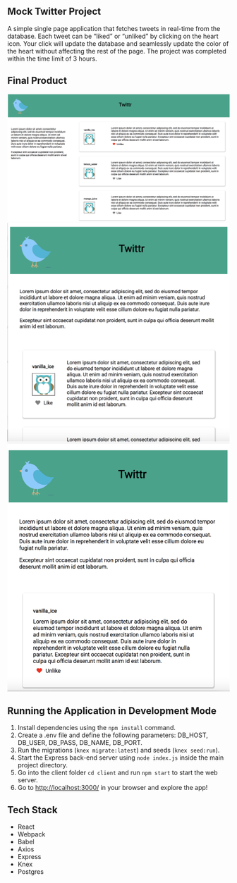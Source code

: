 ## Mock Twitter Project

A simple single page application that fetches tweets in real-time from the database. Each tweet can be “liked” or “unliked” by clicking on the heart icon. Your click will update the database and seamlessly update the color of the heart without affecting the rest of the page. The project was completed within the time limit of 3 hours.

## Final Product
!["Full Window"](https://github.com/jennypoon/twitter_react/blob/master/screenshots/Screenshot_max.png)
!["Responsive Design"](https://github.com/jennypoon/twitter_react/blob/master/screenshots/Screenshot_min.png)
!["Responsive Design"](https://github.com/jennypoon/twitter_react/blob/master/screenshots/Screenshot_w500px.png)

## Running the Application in Development Mode

1. Install dependencies using the `npm install` command.
2. Create a .env file and define the following parameters: DB_HOST, DB_USER, DB_PASS, DB_NAME, DB_PORT.
3. Run the migrations (`knex migrate:latest`) and seeds (`knex seed:run`).
4. Start the Express back-end server using `node index.js` inside the main project directory.
5. Go into the client folder `cd client` and run `npm start` to start the web server.
4. Go to <http://localhost:3000/> in your browser and explore the app!

## Tech Stack
- React
- Webpack
- Babel
- Axios
- Express
- Knex
- Postgres
